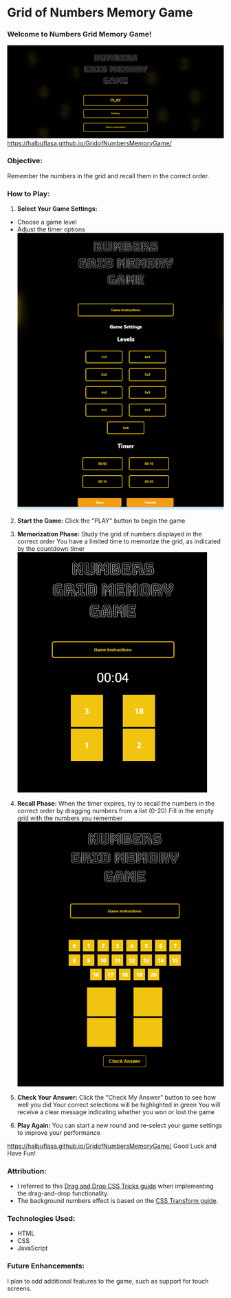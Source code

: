 # Grid of Numbers Memory Game


### Welcome to Numbers Grid Memory Game!
![Game landing page Image](images/GamelandingPage.png)
https://halbuflasa.github.io/GridofNumbersMemoryGame/

### Objective:
 Remember the numbers in the grid and recall them in the correct order.

###  How to Play:


1. **Select Your Game Settings:**
- Choose a game level
- Adjust the timer options
![Settings Image](images/Settings.png)

2. **Start the Game:**
Click the "PLAY" button to begin the game

3. **Memorization Phase:**
Study the grid of numbers displayed in the correct order
You have a limited time to memorize the grid, as indicated by the countdown timer
![Memorization Phase Image](images/GameTimer.png)

4. **Recall Phase:**
When the timer expires, try to recall the numbers in the correct order by dragging numbers from a list (0-20)
Fill in the empty grid with the numbers you remember
![Recall Phase Image](images/Game.png)

5. **Check Your Answer:**
Click the "Check My Answer" button to see how well you did
Your correct selections will be highlighted in green
You will receive a clear message indicating whether you won or lost the game

6. **Play Again:**
You can start a new round and re-select your game settings to improve your performance

https://halbuflasa.github.io/GridofNumbersMemoryGame/
Good Luck and Have Fun!

### Attribution:
- I referred to this [Drag and Drop CSS Tricks guide](https://css-tricks.com/creating-a-parking-game-with-the-html-drag-and-drop-api/) when implementing the drag-and-drop functionality.
- The background numbers effect is based on the [CSS Transform guide](https://css-tricks.com/almanac/properties/t/transform/).

### Technologies Used:
- HTML
- CSS
- JavaScript

### Future Enhancements:
I plan to add additional features to the game, such as support for touch screens.

